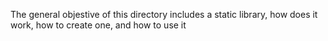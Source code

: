 The general objestive of this directory includes a static library, how does it work, how to create one, and how to use it
